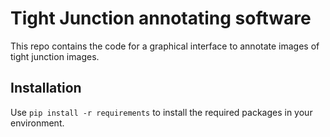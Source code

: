 # Tight Junction annotating software
This repo contains the code for a graphical interface to annotate images of tight junction images.

## Installation
Use `pip install -r requirements` to install the required packages in your environment.
